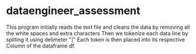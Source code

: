 # dataengineer_assessment

This program initially reads the text file and cleans the data by removing all the white spaces and extra characters
Then we tokenize each data line by spliting it using delimeter "|"
Each token is then placed into its respective Column of the dataframe df.
